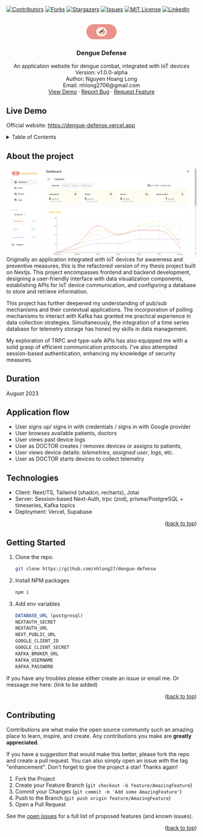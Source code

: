 <!-- Improved compatibility of back to top link: See: https://github.com/nhlong27/dengueapp/pull/73 -->
<a id="readme-top"></a>

<!-- PROJECT SHIELDS -->
[![Contributors][contributors-shield]][contributors-url]
[![Forks][forks-shield]][forks-url]
[![Stargazers][stars-shield]][stars-url]
[![Issues][issues-shield]][issues-url]
[![MIT License][license-shield]][license-url]
[![LinkedIn][linkedin-shield]][linkedin-url]

<!-- PROJECT LOGO -->
<br />
<div align="center">
  <a href="https://dengue-defense.vercel.app/" target='_blank'>
    <img src="./public/images/logo.png" alt="Logo" width="80" height="40" style='border-radius:30px'>
  </a>

  <h3 align="center">Dengue Defense</h3>

  <p align="center">
    An application website for dengue combat, integrated with IoT devices
    <br />
    Version: v1.0.0-alpha
    <br />
    Author: Nguyen Hoang Long 
    <br />
    Email: nhlong2706@gmail.com 
    <br />
    <a href="https://dengue-defense.vercel.app/" target='_blank'>View Demo</a>
    ·
    <a href="https://github.com/nhlong27/dengue-defense/issues" target='_blank'>Report Bug</a>
    ·
    <a href="https://github.com/nhlong27/dengue-defense/pulls" target='_blank'>Request Feature</a>
  </p>
</div>

## Live Demo
Official website: <a href="https://dengue-defense.vercel.app/" target='_blank'>https://dengue-defense.vercel.app</a>

<!-- TABLE OF CONTENTS -->
<details>
  <summary>Table of Contents</summary>
  <ol>
    <li>
      <a href="#about">About The Project</a>
      <ul>
        <li><a href="#duration">Duration</a></li>
        <li><a href="#application-flow">Application flow</a></li>
        <li><a href="#technologies">Technologies</a></li>
      </ul>
    </li>
    <li>
      <a href="#getting_started">Getting Started</a>
    </li>
    <li><a href="#contributing">Contributing</a></li>
  </ol>
</details>


<!-- ABOUT THE PROJECT -->
<a id='about'></a>
## About the project

[![Product Preview][product-preview]](...url)
Originally an application integrated with IoT devices for awareness and preventive measures, this is the refactored version of my thesis project built on Nextjs. This project encompasses frontend and backend development, designing a user-friendly interface with data visualization components, establishing APIs for IoT device communication, and configuring a database to store and retrieve information.

This project has further deepened my understanding of pub/sub mechanisms and their contextual applications. The incorporation of polling mechanisms to interact with Kafka has granted me practical experience in data collection strategies. Simultaneously, the integration of a time series database for telemetry storage has honed my skills in data management.

My exploration of TRPC and type-safe APIs has also equipped me with a solid grasp of efficient communication protocols. I've also attempted session-based authentication, enhancing my knowledge of security measures.
 
 <!-- Finally, deploying the application to an EC2 instance has broadened my understanding of cloud infrastructure and deployment procedures. -->

<a id='duration'></a>
## Duration

August 2023 
## Application flow  
<!-- <b>Note</b>: media = movie | TV shows -->
<ul>
  <li>User signs up/ signs in with credentials / signs in with Google provider
  </li>
  <li>User browses available patients, doctors 
  </li>
  <li>User views past device logs
  <li>User as DOCTOR creates / removes devices or assigns to patients, 
  <li>User views device details: <i>telemetries</i>, <i>assigned user</i>, <i>logs</i>, etc.
  <li>User as DOCTOR starts devices to collect telemetry
</ul>

<a id='technologies'></a>
<h2>Technologies</h2>

<ul>
  <li>Client: Next/TS, Tailwind (shadcn, recharts), Jotai</li>
  <li>Server: Session-based Next-Auth, trpc (zod), prisma/PostgreSQL + timeseries, Kafka topics</li>
  <li>Deployment: Vercel, Supabase</li>
</ul>

<p align="right">(<a href="#readme-top">back to top</a>)</p>

<!-- GETTING STARTED -->
<a id='getting_started'></a>
## Getting Started

1. Clone the repo.
   ```sh
   git clone https://github.com/nhlong27/dengue-defense
   ```
2. Install NPM packages
   ```sh
   npm i
   ```
3. Add env variables
    ```js
    DATABASE_URL (postgresql)
    NEXTAUTH_SECRET 
    NEXTAUTH_URL
    NEXT_PUBLIC_URL
    GOOGLE_CLIENT_ID
    GOOGLE_CLIENT_SECRET
    KAFKA_BROKER_URL
    KAFKA_USERNAME
    KAFKA_PASSWORD
    ```

If you have any troubles please either create an issue or email me. Or message me here: (link to be added)
<p align="right">(<a href="#readme-top">back to top</a>)</p>


<!-- CONTRIBUTING -->
<a id='contributing'></a>
## Contributing

Contributions are what make the open source community such an amazing place to learn, inspire, and create. Any contributions you make are **greatly appreciated**.

If you have a suggestion that would make this better, please fork the repo and create a pull request. You can also simply open an issue with the tag "enhancement".
Don't forget to give the project a star! Thanks again!

1. Fork the Project
2. Create your Feature Branch (`git checkout -b feature/AmazingFeature`)
3. Commit your Changes (`git commit -m 'Add some AmazingFeature'`)
4. Push to the Branch (`git push origin feature/AmazingFeature`)
5. Open a Pull Request


See the [open issues](https://github.com/nhlong27/movieSite/issues) for a full list of proposed features (and known issues).


<p align="right">(<a href="#readme-top">back to top</a>)</p>


<!-- MARKDOWN LINKS & IMAGES -->

<!-- https://www.markdownguide.org/basic-syntax/#reference-style-links -->
[contributors-shield]: https://img.shields.io/github/contributors/nhlong27/movieSite.svg?style=for-the-badge
[contributors-url]: https://github.com/nhlong27/movieSite/graphs/contributors
[forks-shield]: https://img.shields.io/github/forks/nhlong27/movieSite.svg?style=for-the-badge
[forks-url]: https://github.com/nhlong27/movieSite/network/members
[stars-shield]: https://img.shields.io/github/stars/nhlong27/movieSite.svg?style=for-the-badge
[stars-url]: https://github.com/nhlong27/movieSite/stargazers
[issues-shield]: https://img.shields.io/github/issues/nhlong27/movieSite.svg?style=for-the-badge
[issues-url]: https://github.com/nhlong27/movieSite/issues
[license-shield]: https://img.shields.io/github/license/nhlong27/movieSite.svg?style=for-the-badge
[license-url]: https://github.com/nhlong27/movieSite/blob/master/LICENSE.txt
[linkedin-shield]: https://img.shields.io/badge/-LinkedIn-black.svg?style=for-the-badge&logo=linkedin&colorB=555
[linkedin-url]: https://www.linkedin.com/in/long-nguyen-95517b250/

<!-- Screenshots -->
[product-preview]: public/screenshots/product-preview.png

<!-- Frameworks/libraries -->
[React-badge]: https://img.shields.io/badge/React-20232A?style=for-the-badge&logo=react&logoColor=61DAFB
[React-url]: https://reactjs.org/
[Vite-badge]: https://img.shields.io/badge/vite-%23646CFF.svg?style=for-the-badge&logo=vite&logoColor=white
[Vite-url]: https://vitejs.dev/
[TailwindCSS-badge]: https://img.shields.io/badge/tailwindcss-%2338B2AC.svg?style=for-the-badge&logo=tailwind-css&logoColor=white
[TailwindCSS-url]: https://tailwindcss.com/
[Jotai-badge]: https://img.shields.io/badge/-Jotai-white?style=for-the-badge
[Jotai-url]: https://jotai.org/
[NodeJS-badge]: https://img.shields.io/badge/node.js-6DA55F?style=for-the-badge&logo=node.js&logoColor=white
[NodeJS-url]: https://nodejs.org/en/
[MongoDB-badge]: https://img.shields.io/badge/MongoDB-4EA94B?style=for-the-badge&logo=mongodb&logoColor=white
[MongoDB-url]: https://www.mongodb.com/
[ExpressJS-badge]: 	https://img.shields.io/badge/Express.js-404D59?style=for-the-badge
[ExpressJS-url]: https://expressjs.com/
[Zustand-badge]: https://img.shields.io/badge/-zustand-orange
[Zustand-url]: https://github.com/pmndrs/zustand
[Typescript-badge]: https://img.shields.io/badge/TypeScript-007ACC?style=for-the-badge&logo=typescript&logoColor=white
[Typescript-url]: https://www.typescriptlang.org/
[Zod-badge]: https://img.shields.io/badge/-zod-blue
[Zod-url]: https://zod.dev/